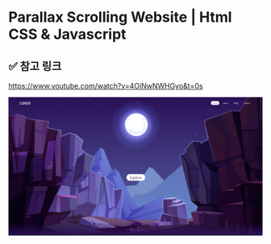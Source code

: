 # Parallax Scrolling Website | Html CSS & Javascript



## ✅ 참고 링크

https://www.youtube.com/watch?v=4OiNwNWHGyo&t=0s

![image-20220906201434531](README.assets/image-20220906201434531.png)
